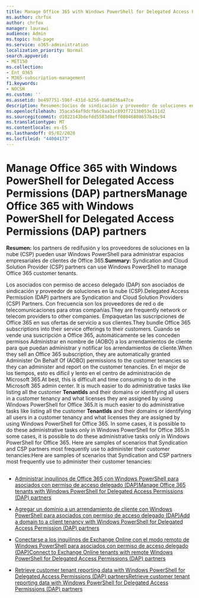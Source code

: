 ```yaml
---
title: Manage Office 365 with Windows PowerShell for Delegated Access Permissions (DAP) partners
ms.author: chrfox
author: chrfox
manager: laurawi
audience: Admin
ms.topic: hub-page
ms.service: o365-administration
localization_priority: Normal
search.appverid:
- MET150
ms.collection:
- Ent_O365
- M365-subscription-management
f1.keywords:
- NOCSH
ms.custom: ''
ms.assetid: be497751-596f-431d-b256-0a89d36a47ce
description: Resumen:Socios de sindicación y proveedor de soluciones en la nube (CSP) can use Windows PowerShell to manage Office 365 customer tenants.
ms.openlocfilehash: 35aca54af9dcfb6c9aa31c893f7213b053e111d2
ms.sourcegitcommit: d1022143bdefdd5583d8eff08046808657b49c94
ms.translationtype: MT
ms.contentlocale: es-ES
ms.lasthandoff: 05/02/2020
ms.locfileid: "44004173"
---
```

# <a name="manage-office-365-with-windows-powershell-for-delegated-access-permissions-dap-partners"></a><span data-ttu-id="b2ecd-103">Manage Office 365 with Windows PowerShell for Delegated Access Permissions (DAP) partners</span><span class="sxs-lookup"><span data-stu-id="b2ecd-103">Manage Office 365 with Windows PowerShell for Delegated Access Permissions (DAP) partners</span></span>

 <span data-ttu-id="b2ecd-104">**Resumen:** los partners de redifusión y los proveedores de soluciones en la nube (CSP) pueden usar Windows PowerShell para administrar espacios empresariales de clientes de Office 365.</span><span class="sxs-lookup"><span data-stu-id="b2ecd-104">**Summary:** Syndication and Cloud Solution Provider (CSP) partners can use Windows PowerShell to manage Office 365 customer tenants.</span></span>
  
<span data-ttu-id="b2ecd-105">Los asociados con permiso de acceso delegado (DAP) son asociados de sindicación y proveedor de soluciones en la nube (CSP).</span><span class="sxs-lookup"><span data-stu-id="b2ecd-105">Delegated Access Permission (DAP) partners are Syndication and Cloud Solution Providers (CSP) Partners.</span></span> <span data-ttu-id="b2ecd-106">Con frecuencia son los proveedores de red o de telecomunicaciones para otras compañías.</span><span class="sxs-lookup"><span data-stu-id="b2ecd-106">They are frequently network or telecom providers to other companies.</span></span> <span data-ttu-id="b2ecd-107">Empaquetan las suscripciones de Office 365 en sus ofertas de servicio a sus clientes.</span><span class="sxs-lookup"><span data-stu-id="b2ecd-107">They bundle Office 365 subscriptions into their service offerings to their customers.</span></span> <span data-ttu-id="b2ecd-108">Cuando se vende una suscripción a Office 365, automáticamente se les conceden permisos Administrar en nombre de (AOBO) a los arrendamientos de cliente para que puedan administrar y notificar los arrendamientos de cliente.</span><span class="sxs-lookup"><span data-stu-id="b2ecd-108">When they sell an Office 365 subscription, they are automatically granted Administer On Behalf Of (AOBO) permissions to the customer tenancies so they can administer and report on the customer tenancies.</span></span> <span data-ttu-id="b2ecd-109">En el mejor de los tiempos, esto es difícil y lento en el centro de administración de Microsoft 365.</span><span class="sxs-lookup"><span data-stu-id="b2ecd-109">At best, this is difficult and time consuming to do in the Microsoft 365 admin center.</span></span> <span data-ttu-id="b2ecd-110">It is much easier to do administrative tasks like listing all the customer **TenantIds** and their domains or identifying all users in a customer tenancy and what licenses they are assigned by using Windows PowerShell for Office 365.</span><span class="sxs-lookup"><span data-stu-id="b2ecd-110">It is much easier to do administrative tasks like listing all the customer **TenantIds** and their domains or identifying all users in a customer tenancy and what licenses they are assigned by using Windows PowerShell for Office 365.</span></span> <span data-ttu-id="b2ecd-111">In some cases, it is possible to do these administrative tasks only in Windows PowerShell for Office 365.</span><span class="sxs-lookup"><span data-stu-id="b2ecd-111">In some cases, it is possible to do these administrative tasks only in Windows PowerShell for Office 365.</span></span> <span data-ttu-id="b2ecd-112">Here are samples of scenarios that Syndication and CSP partners most frequently use to administer their customer tenancies:</span><span class="sxs-lookup"><span data-stu-id="b2ecd-112">Here are samples of scenarios that Syndication and CSP partners most frequently use to administer their customer tenancies:</span></span>
  
## 

- [<span data-ttu-id="b2ecd-113">Administrar inquilinos de Office 365 con Windows PowerShell para asociados con permiso de acceso delegado (DAP)</span><span class="sxs-lookup"><span data-stu-id="b2ecd-113">Manage Office 365 tenants with Windows PowerShell for Delegated Access Permissions (DAP) partners</span></span>](manage-office-365-tenants-with-windows-powershell-for-delegated-access-permissio.md)
    
- [<span data-ttu-id="b2ecd-114">Agregar un dominio a un arrendamiento de cliente con Windows PowerShell para asociados con permiso de acceso delegado (DAP)</span><span class="sxs-lookup"><span data-stu-id="b2ecd-114">Add a domain to a client tenancy with Windows PowerShell for Delegated Access Permission (DAP) partners</span></span>](add-a-domain-to-a-client-tenancy-with-windows-powershell-for-delegated-access-pe.md)
    
- [<span data-ttu-id="b2ecd-115">Conectarse a los inquilinos de Exchange Online con el modo remoto de Windows PowerShell para asociados con permiso de acceso delegado (DAP)</span><span class="sxs-lookup"><span data-stu-id="b2ecd-115">Connect to Exchange Online tenants with remote Windows PowerShell for Delegated Access Permissions (DAP) partners</span></span>](connect-to-exchange-online-tenants-with-remote-windows-powershell-for-delegated.md)
    
- [<span data-ttu-id="b2ecd-116">Retrieve customer tenant reporting data with Windows PowerShell for Delegated Access Permissions (DAP) partners</span><span class="sxs-lookup"><span data-stu-id="b2ecd-116">Retrieve customer tenant reporting data with Windows PowerShell for Delegated Access Permissions (DAP) partners</span></span>](retrieve-customer-tenant-reporting-data-with-windows-powershell-for-delegated-ac.md)
    

    

